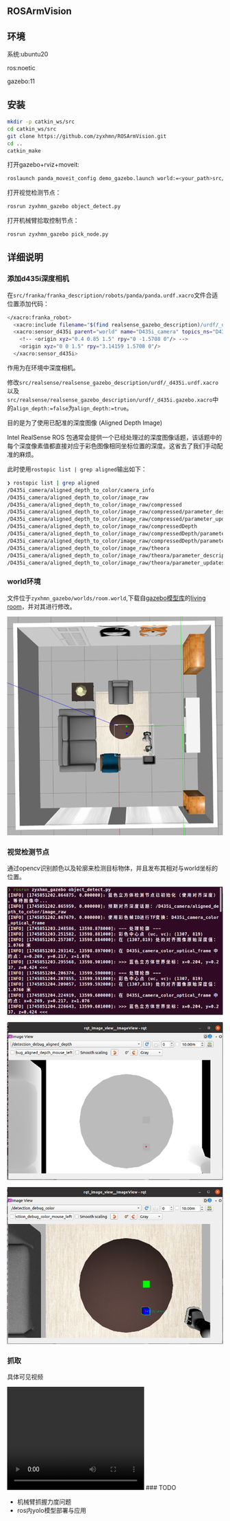 ## ROSArmVision

## 环境

系统:ubuntu20

ros:noetic

gazebo:11

## 安装

```bash
mkdir -p catkin_ws/src
cd catkin_ws/src
git clone https://github.com/zyxhmn/ROSArmVision.git
cd ..
catkin_make
```

打开gazebo+rviz+moveit:

```bash
roslaunch panda_moveit_config demo_gazebo.launch world:=<your_path>src/zyxhmn_gazebo/worlds/room.world
```

打开视觉检测节点：

```bash
rosrun zyxhmn_gazebo object_detect.py 
```

打开机械臂拾取控制节点：

```bash
rosrun zyxhmn_gazebo pick_node.py   
```

## 详细说明

### 添加d435i深度相机

在`src/franka/franka_description/robots/panda/panda.urdf.xacro`文件合适位置添加代码：

```bash
</xacro:franka_robot>
  <xacro:include filename="$(find realsense_gazebo_description)/urdf/_d435i.urdf.xacro"/>
  <xacro:sensor_d435i parent="world" name="D435i_camera" topics_ns="D435i_camera">
    <!-- <origin xyz="0.4 0.85 1.5" rpy="0 -1.5708 0"/> -->
    <origin xyz="0 0 1.5" rpy="3.14159 1.5708 0"/>
  </xacro:sensor_d435i>
```

作用为在环境中深度相机。

修改`src/realsense/realsense_gazebo_description/urdf/_d435i.urdf.xacro`以及`src/realsense/realsense_gazebo_description/urdf/_d435i.gazebo.xacro`中的`align_depth:=false`为`align_depth:=true`。

目的是为了使用已配准的深度图像 (Aligned Depth Image)

Intel RealSense ROS 包通常会提供一个已经处理过的深度图像话题，该话题中的每个深度像素值都直接对应于彩色图像相同坐标位置的深度。这省去了我们手动配准的麻烦。

此时使用`rostopic list | grep aligned`输出如下：

```bash
❯ rostopic list | grep aligned
/D435i_camera/aligned_depth_to_color/camera_info
/D435i_camera/aligned_depth_to_color/image_raw
/D435i_camera/aligned_depth_to_color/image_raw/compressed
/D435i_camera/aligned_depth_to_color/image_raw/compressed/parameter_descriptions
/D435i_camera/aligned_depth_to_color/image_raw/compressed/parameter_updates
/D435i_camera/aligned_depth_to_color/image_raw/compressedDepth
/D435i_camera/aligned_depth_to_color/image_raw/compressedDepth/parameter_descriptions
/D435i_camera/aligned_depth_to_color/image_raw/compressedDepth/parameter_updates
/D435i_camera/aligned_depth_to_color/image_raw/theora
/D435i_camera/aligned_depth_to_color/image_raw/theora/parameter_descriptions
/D435i_camera/aligned_depth_to_color/image_raw/theora/parameter_updates
```

### world环境

文件位于`zyxhmn_gazebo/worlds/room.world`,下载自[gazebo模型库](https://app.gazebosim.org/)的[living room](https://app.gazebosim.org/makerspet/worlds/living_room)，并对其进行修改。

![gazebo](./zyxhmn_gazebo/imgs/2.png)

### 视觉检测节点

通过opencv识别颜色以及轮廓来检测目标物体，并且发布其相对与world坐标的位置。

![object_detect](./zyxhmn_gazebo/imgs/1.png)

![object_detect](./zyxhmn_gazebo/imgs/3.png)

![object_detect](./zyxhmn_gazebo/imgs/4.png)

### 抓取

具体可见视频

<video width="320" height="240" controls>
  <source src="0.mkv" type="./zyxhmn_gazebo/imgs/0.mkv">
  Your browser does not support the video tag.
</video>
### TODO

- 机械臂抓握力度问题
- ros内yolo模型部署与应用
